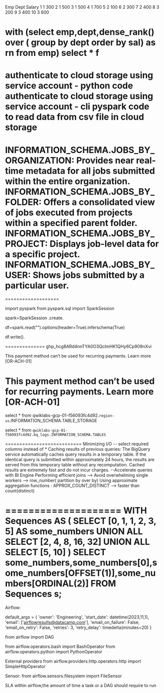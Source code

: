 Emp	Dept	Salary
1	1	300
2	1	500
3	1	500
4	1	700
5	2	100
6	2	300
7	2	400
8	3	200
9	3	400
10	3	600

with 
(select emp,dept,dense_rank() over ( group by dept order by sal) as rn from emp)
select * f
===============================
authenticate to cloud storage using service account - python code
authenticate to cloud storage using service account - cli
pyspark code to read data from csv file in cloud storage
======================
INFORMATION_SCHEMA.JOBS_BY_ORGANIZATION: Provides near real-time metadata for all jobs submitted within the entire organization.
INFORMATION_SCHEMA.JOBS_BY_FOLDER: Offers a consolidated view of jobs executed from projects within a specified parent folder. 
INFORMATION_SCHEMA.JOBS_BY_PROJECT: Displays job-level data for a specific project.
INFORMATION_SCHEMA.JOBS_BY_USER: Shows jobs submitted by a particular user.
===================================

===================

import pyspark
from pyspark.sql import SparkSession


spark=SparkSession
     .create.
	 
df=spark.read("").options(header=True).inferschema(True)

df.write().


==============
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

This payment method can’t be used for recurring payments. Learn more [OR-ACH-01]

This payment method can’t be used for recurring payments. Learn more [OR-ACH-01]
=========================

select * from qwiklabs-gcp-01-f56093fc4d92.`region-us`.INFORMATION_SCHEMA.TABLE_STORAGE

select * from `qwiklabs-gcp-01-f56093fc4d92.bq_logs.INFORMATION_SCHEMA.TABLES`

===========================
Minimizing I/O -- select required columns instead of *
Caching results of previous queries:
   The BigQuery service automatically caches query results in a temporary table. 
   If the identical query is submitted within approximately 24 hours, the results are served from this temporary table without any recomputation.
   Cached results are extremely fast and do not incur charges.
   --Accelerate queries with BI Engine
Performing efficient joins --> 
Avoid overwhelming single workers --> row_number( partition by over by)
Using approximate aggregation functions : APPROX_COUNT_DISTINCT --> faster than count(distinct)

====================
WITH
  Sequences AS (
    SELECT [0, 1, 1, 2, 3, 5] AS some_numbers 
    UNION ALL
    SELECT [2, 4, 8, 16, 32] 
    UNION ALL
    SELECT [5, 10]
  )
SELECT some_numbers,some_numbers[0],some_numbers[OFFSET(1)],some_numbers[ORDINAL(2)]
FROM Sequences s;
====================================

Airflow:

default_args = {
  'owner': 'Engineering',
  'start_date': datetime(2023,11,1),
  'email': ['airflowresults@datacamp.com'],
  'email_on_failure': False,
  'email_on_retry': False,
  'retries': 3,
  'retry_delay': timedelta(minutes=20)
}


from airflow import DAG

from airflow.operators.bash import BashOperator
from airflow.operators.python import PythonOperator

External providers
from airflow.providers.http.operators.http import SimpleHttpOperator

Sensor:
from airflow.sensors.filesystem import FileSensor


SLA
within airflow,the amount of time a task or a DAG should require to run